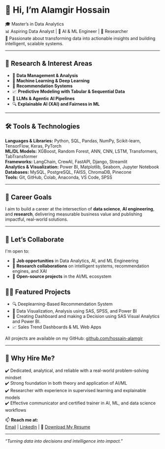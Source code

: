 # 👋 Hi, I’m Alamgir Hossain

🎓 Master’s in Data Analytics  
📊 Aspiring Data Analyst | 🤖 AI & ML Engineer | 🧪 Researcher  
📍 Passionate about transforming data into actionable insights and building intelligent, scalable systems.

---

## 🧠 Research & Interest Areas  
- 📌 **Data Management & Analysis**  
- 🤖 **Machine Learning & Deep Learning**  
- 🎯 **Recommendation Systems**  
- 📈 **Predictive Modeling with Tabular & Sequential Data**  
- 🧠 **LLMs & Agentic AI Pipelines**  
- 🔍 **Explainable AI (XAI) and Fairness in ML**

---

## 🛠️ Tools & Technologies  
**Languages & Libraries:** Python, SQL, Pandas, NumPy, Scikit-learn, TensorFlow, Keras, PyTorch  
**ML/DL Models:** XGBoost, Random Forest, ANN, CNN, LSTM, Transformers, TabTransformer  
**Frameworks:** LangChain, CrewAI, FastAPI, Django, Streamlit  
**Analytics & Visualization:** Power BI, Matplotlib, Seaborn, Jupyter Notebook  
**Databases:** MySQL, PostgreSQL, FAISS, ChromaDB, Pinecone  
**Tools:** Git, GitHub, Colab, Anaconda, VS Code, SPSS

---

## 🎯 Career Goals  
I aim to build a career at the intersection of **data science**, **AI engineering**, and **research**, delivering measurable business value and publishing impactful, real-world solutions.

---

## 🤝 Let’s Collaborate  
I'm open to:
- 💼 **Job opportunities** in Data Analytics, AI, and ML Engineering  
- 🔬 **Research collaborations** on intelligent systems, recommendation engines, and XAI  
- 🧠 **Open-source projects** in the AI/ML ecosystem

## 🧑‍💻 Featured Projects
- 🔍 Deeplearning-Based Recommendation System  
- 📄 Data Visualization, Analysis using SAS, SPSS, and  Power BI
- 🧠 Creating Dashboard and making a Decision using SAS Visual Analytics and Power BI. 
- 📈 Sales Trend Dashboards & ML Web Apps

All projects are available on my GitHub: [github.com/hossain-alamgir](https://github.com/hossain-alamgir)  


---

## 💬 Why Hire Me?

✔️ Dedicated, analytical, and reliable with a real-world problem-solving mindset  
✔️ Strong foundation in both theory and application of AI/ML  
✔️ Researcher with experience in supervised learning and explainable models  
✔️ Effective communicator and certified trainer in AI, ML, and data science workflows


📫 **Reach me at:**  
[Email](mailto:alamgirhossain9@gmail.com) | [LinkedIn](https://www.linkedin.com/in/alamgir-hossain-54b4b0223/) | 
📄 [Download My Resume](https://docs.google.com/document/d/1fD6p-7LRCjqQuQ1G6-Ctr41wvSNr2KPq/edit)

---

_“Turning data into decisions and intelligence into impact.”_
